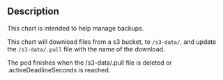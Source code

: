 ## Description
This chart is intended to help manage backups.

This chart will download files from a s3 bucket, to `/s3-data/`, and update the `/s3-data/.pull` file with the name of the download.

The pod finishes when the /s3-data/.pull file is deleted or .activeDeadlineSeconds is reached.
